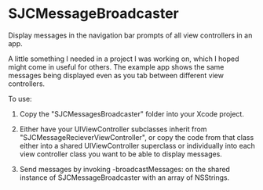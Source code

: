 SJCMessageBroadcaster
=====================

Display messages in the navigation bar prompts of all view controllers in an app.

A little something I needed in a project I was working on, which I hoped might come in useful for others. The example app shows the same messages being displayed even as you tab between different view controllers.

To use:

1. Copy the "SJCMessagesBroadcaster" folder into your Xcode project.

2. Either have your UIViewController subclasses inherit from "SJCMessageRecieverViewController", or copy the code from that class either into a shared UIViewController superclass or individually into each view controller class you want to be able to display messages.

3. Send messages by invoking -broadcastMessages: on the shared instance of SJCMessageBroadcaster with an array of NSStrings.
